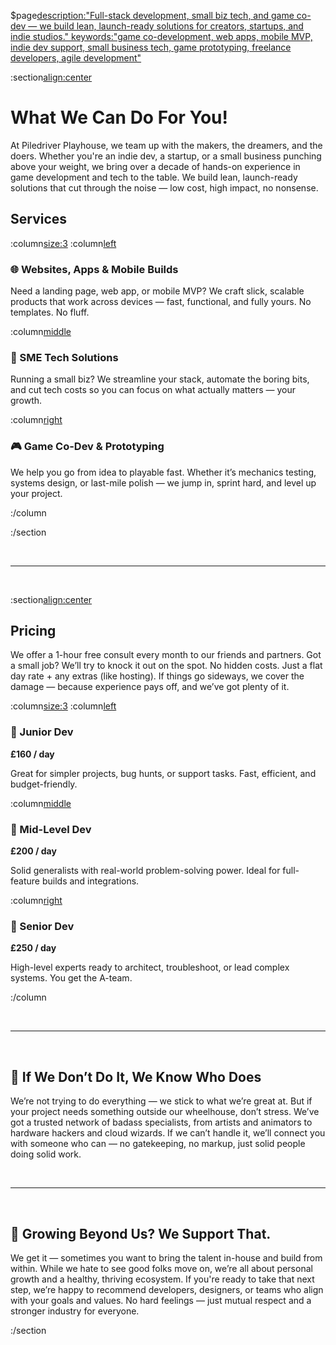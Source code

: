$page[description:"Full-stack development, small biz tech, and game co-dev — we build lean, launch-ready solutions for creators, startups, and indie studios." keywords:"game co-development, web apps, mobile MVP, indie dev support, small business tech, game prototyping, freelance developers, agile development"]()

:section[align:center](#services)

# What We Can Do For You!

At Piledriver Playhouse, we team up with the makers, the dreamers, and the doers. Whether you're an indie dev, a startup, or a small business punching above your weight, we bring over a decade of hands-on experience in game development and tech to the table. We build lean, launch-ready solutions that cut through the noise — low cost, high impact, no nonsense.

## Services

:column[size:3](#services-table)
:column[left]()

### 🌐 Websites, Apps & Mobile Builds

Need a landing page, web app, or mobile MVP? We craft slick, scalable products that work across devices — fast, functional, and fully yours. No templates. No fluff.

:column[middle]()

### 🧰 SME Tech Solutions

Running a small biz? We streamline your stack, automate the boring bits, and cut tech costs so you can focus on what actually matters — your growth.

:column[right]()

### 🎮 Game Co-Dev & Prototyping

We help you go from idea to playable fast. Whether it’s mechanics testing, systems design, or last-mile polish — we jump in, sprint hard, and level up your project.

:/column

:/section

<br>

---

<br>

:section[align:center](#pricing)

## Pricing

We offer a 1-hour free consult every month to our friends and partners. Got a small job? We’ll try to knock it out on the spot.
No hidden costs. Just a flat day rate + any extras (like hosting). If things go sideways, we cover the damage — because experience pays off, and we’ve got plenty of it.

:column[size:3](#pricing-table)
:column[left]()

### 🐣 Junior Dev

**£160 / day**

Great for simpler projects, bug hunts, or support tasks. Fast, efficient, and budget-friendly.

:column[middle]()

### 🧩 Mid-Level Dev

**£200 / day**

Solid generalists with real-world problem-solving power. Ideal for full-feature builds and integrations.

:column[right]()

### 🧠 Senior Dev

**£250 / day**

High-level experts ready to architect, troubleshoot, or lead complex systems. You get the A-team.

:/column

<br>

---

<br>

## 🤝 If We Don’t Do It, We Know Who Does

We’re not trying to do everything — we stick to what we’re great at. But if your project needs something outside our wheelhouse, don’t stress. We’ve got a trusted network of badass specialists, from artists and animators to hardware hackers and cloud wizards. If we can’t handle it, we’ll connect you with someone who can — no gatekeeping, no markup, just solid people doing solid work.

<br>

---

<br>

## 🌱 Growing Beyond Us? We Support That.
We get it — sometimes you want to bring the talent in-house and build from within. While we hate to see good folks move on, we’re all about personal growth and a healthy, thriving ecosystem. If you're ready to take that next step, we’re happy to recommend developers, designers, or teams who align with your goals and values. No hard feelings — just mutual respect and a stronger industry for everyone.

:/section
